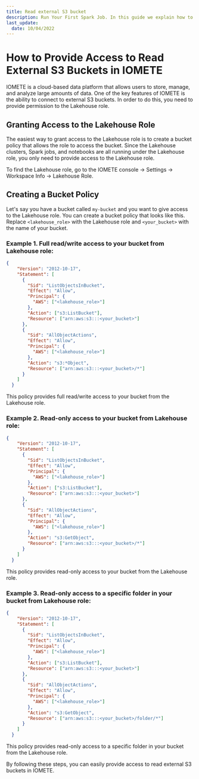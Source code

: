 ```yaml
---
title: Read external S3 bucket
description: Run Your First Spark Job. In this guide we explain how to run your first spark job on IOMETE
last_update:
  date: 10/04/2022
---
```


# How to Provide Access to Read External S3 Buckets in IOMETE

IOMETE is a cloud-based data platform that allows users to store, manage, and analyze large amounts of data. One of the key features of IOMETE is the ability to connect to external S3 buckets. In order to do this, you need to provide permission to the Lakehouse role.

## Granting Access to the Lakehouse Role

The easiest way to grant access to the Lakehouse role is to create a bucket policy that allows the role to access the bucket. Since the Lakehouse clusters, Spark jobs, and notebooks are all running under the Lakehouse role, you only need to provide access to the Lakehouse role.

To find the Lakehouse role, go to the IOMETE console -> Settings -> Workspace Info -> Lakehouse Role.

## Creating a Bucket Policy

Let's say you have a bucket called `my-bucket` and you want to give access to the Lakehouse role. You can create a bucket policy that looks like this. Replace `<lakehouse_role>` with the Lakehouse role and `<your_bucket>` with the name of your bucket.

### Example 1. Full read/write access to your bucket from Lakehouse role:

```json
{
    "Version": "2012-10-17",
    "Statement": [
      {
        "Sid": "ListObjectsInBucket",
        "Effect": "Allow",
        "Principal": {
          "AWS": ["<lakehouse_role>"]
        },
        "Action": ["s3:ListBucket"],
        "Resource": ["arn:aws:s3:::<your_bucket>"]
      },
      {
        "Sid": "AllObjectActions",
        "Effect": "Allow",
        "Principal": {
          "AWS": ["<lakehouse_role>"]
        },
        "Action": "s3:*Object",
        "Resource": ["arn:aws:s3:::<your_bucket>/*"]
      }
    ]
  }
```

This policy provides full read/write access to your bucket from the Lakehouse role.

### Example 2. Read-only access to your bucket from Lakehouse role:

```json
{
    "Version": "2012-10-17",
    "Statement": [
      {
        "Sid": "ListObjectsInBucket",
        "Effect": "Allow",
        "Principal": {
          "AWS": ["<lakehouse_role>"]
        },
        "Action": ["s3:ListBucket"],
        "Resource": ["arn:aws:s3:::<your_bucket>"]
      },
      {
        "Sid": "AllObjectActions",
        "Effect": "Allow",
        "Principal": {
          "AWS": ["<lakehouse_role>"]
        },
        "Action": "s3:GetObject",
        "Resource": ["arn:aws:s3:::<your_bucket>/*"]
      }
    ]
  }
```

This policy provides read-only access to your bucket from the Lakehouse role.

### Example 3. Read-only access to a specific folder in your bucket from Lakehouse role:

```json
{
    "Version": "2012-10-17",
    "Statement": [
      {
        "Sid": "ListObjectsInBucket",
        "Effect": "Allow",
        "Principal": {
          "AWS": ["<lakehouse_role>"]
        },
        "Action": ["s3:ListBucket"],
        "Resource": ["arn:aws:s3:::<your_bucket>"]
      },
      {
        "Sid": "AllObjectActions",
        "Effect": "Allow",
        "Principal": {
          "AWS": ["<lakehouse_role>"]
        },
        "Action": "s3:GetObject",
        "Resource": ["arn:aws:s3:::<your_bucket>/folder/*"]
      }
    ]
  }
```

This policy provides read-only access to a specific folder in your bucket from the Lakehouse role.

By following these steps, you can easily provide access to read external S3 buckets in IOMETE.